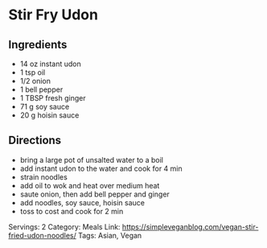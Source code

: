 # Stir Fry Udon
## Ingredients
- 14 oz instant udon
- 1 tsp oil
- 1/2 onion
- 1 bell pepper
- 1 TBSP fresh ginger
- 71 g soy sauce
- 20 g hoisin sauce
## Directions
- bring a large pot of unsalted water to a boil
- add instant udon to the water and cook for 4 min
- strain noodles
- add oil to wok and heat over medium heat
- saute onion, then add bell pepper and ginger
- add noodles, soy sauce, hoisin sauce
- toss to cost and cook for 2 min

Servings: 2
Category: Meals
Link: https://simpleveganblog.com/vegan-stir-fried-udon-noodles/
Tags: Asian, Vegan
